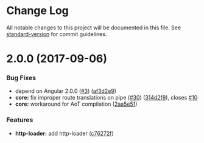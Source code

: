 # Change Log

All notable changes to this project will be documented in this file. See [standard-version](https://github.com/conventional-changelog/standard-version) for commit guidelines.

<a name="2.0.0"></a>
# 2.0.0 (2017-09-06)


### Bug Fixes

* depend on Angular 2.0.0 ([#3](https://github.com/fulls1z3/ngx-i18n-router/issues/3)) ([af3d2e9](https://github.com/fulls1z3/ngx-i18n-router/commit/af3d2e9))
* **core:** fix improper route translations on pipe ([#30](https://github.com/fulls1z3/ngx-i18n-router/issues/30)) ([314d2f9](https://github.com/fulls1z3/ngx-i18n-router/commit/314d2f9)), closes [#10](https://github.com/fulls1z3/ngx-i18n-router/issues/10)
* **core:** workaround for AoT compilation ([2aa5e51](https://github.com/fulls1z3/ngx-i18n-router/commit/2aa5e51))


### Features

* **http-loader:** add http-loader ([c76272f](https://github.com/fulls1z3/ngx-i18n-router/commit/c76272f))
